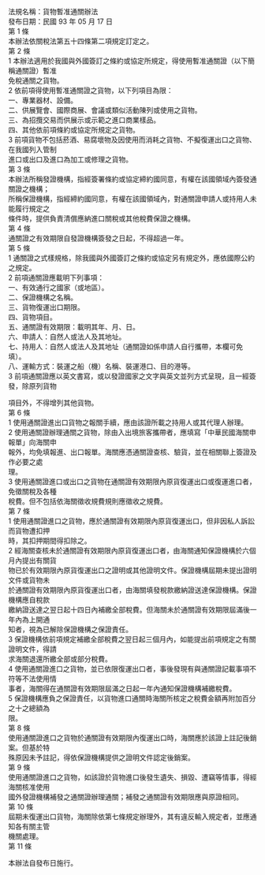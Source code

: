 法規名稱：貨物暫准通關辦法  
發布日期：民國 93 年 05 月 17 日  
第 1 條  
本辦法依關稅法第五十四條第二項規定訂定之。  
第 2 條  
1 本辦法適用於我國與外國簽訂之條約或協定所規定，得使用暫准通關證（以下簡稱通關證）暫准  
免稅通關之貨物。  
2 依前項得使用暫准通關證之貨物，以下列項目為限：  
一、專業器材、設備。  
二、供展覽會、國際商展、會議或類似活動陳列或使用之貨物。  
三、為招攬交易而供展示或示範之進口商業樣品。  
四、其他依前項條約或協定所規定之貨物。  
3 前項貨物不包括菸酒、易腐壞物及因使用而消耗之貨物、不擬復運出口之貨物、在我國列入管制  
進口或出口及進口為加工或修理之貨物。  
第 3 條  
本辦法所稱發證機構，指經簽署條約或協定締約國同意，有權在該國領域內簽發通關證之機構；  
所稱保證機構，指經締約國同意，有權在該國領域內，對通關證申請人或持用人未能履行規定之  
條件時，提供負責清償應納進口關稅或其他稅費保證之機構。  
第 4 條  
通關證之有效期限自發證機構簽發之日起，不得超過一年。  
第 5 條  
1 通關證之式樣規格，除我國與外國簽訂之條約或協定另有規定外，應依國際公約之規定。  
2 前項通關證應載明下列事項：  
一、有效通行之國家（或地區）。  
二、保證機構之名稱。  
三、貨物復運出口期限。  
四、貨物項目。  
五、通關證有效期限：載明其年、月、日。  
六、申請人：自然人或法人及其地址。  
七、持用人：自然人或法人及其地址（通關證如係申請人自行攜帶，本欄可免填）。  
八、運輸方式：裝運之船（機）名稱、裝運港口、目的港等。  
3 前項通關證應以英文書寫，或以發證國家之文字與英文並列方式呈現，且一經簽發，除原列貨物  


項目外，不得增列其他貨物。  
第 6 條  
1 使用通關證進出口貨物之報關手續，應由該證所載之持用人或其代理人辦理。  
2 使用通關證辦理通關之貨物，除由入出境旅客攜帶者，應填寫「中華民國海關申報單」向海關申  
報外，均免填報進、出口報單。海關應憑通關證查核、驗貨，並在相關聯上簽證及作必要之處  
理。  
3 使用通關證進口或出口之貨物在通關證有效期限內原貨復運出口或復運進口者，免徵關稅及各種  
稅費。但不包括依海關徵收規費規則應徵收之規費。  
第 7 條  
1 使用通關證進口之貨物，應於通關證有效期限內原貨復運出口，但非因私人訴訟而貨物遭扣押  
時，其扣押期間得扣除之。  
2 經海關查核未於通關證有效期限內原貨復運出口者，由海關通知保證機構於六個月內提出有關貨  
物已於有效期限內原貨復運出口之證明或其他證明文件。保證機構屆期未提出證明文件或貨物未  
於通關證有效期限內原貨復運出口者，由海關填發稅款繳納證送達保證機構。保證機構應自稅款  
繳納證送達之翌日起十四日內補繳全部稅費。但海關未於通關證有效期限屆滿後一年內為上開通  
知者，視為已解除保證機構之保證責任。  
3 保證機構依前項規定補繳全部稅費之翌日起三個月內，如能提出前項規定之有關證明文件，得請  
求海關退還所繳全部或部分稅費。  
4 使用通關證進口之貨物，並已依限復運出口者，事後發現有與通關證記載事項不符等不法使用情  
事者，海關得在通關證有效期限屆滿之日起一年內通知保證機構補繳稅費。  
5 保證機構應負之保證責任，以貨物進口通關時海關所核定之稅費金額再附加百分之十之總額為  
限。  
第 8 條  
使用通關證進口之貨物於通關證有效期限內復運出口時，海關應於該證上註記後銷案。但基於特  
殊原因未予註記，得依保證機構提供之證明文件認定後銷案。  
第 9 條  
使用通關證進口之貨物，如該證於貨物進口後發生遺失、損毀、遭竊等情事，得經海關核准使用  
國外發證機構補發之通關證辦理通關；補發之通關證有效期限應與原證相同。  
第 10 條  
屆期未復運出口貨物，海關除依第七條規定辦理外，其有違反輸入規定者，並應通知各有關主管  
機關處理。  
第 11 條  


本辦法自發布日施行。  


